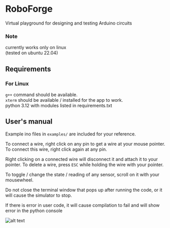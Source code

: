 # RoboForge
Virtual playground for designing and testing Arduino circuits  

### Note
currently works only on linux  
(tested on ubuntu 22.04)

## Requirements
### For Linux
```g++``` command should be available.  
```xterm``` should be available / installed for the app to work.  
python 3.12 with modules listed in requirements.txt

## User's manual
Example ino files in ```examples/``` are included for your reference.  
  
To connect a wire, right click on any pin to get a wire at your mouse pointer. To connect this wire, right click again at any pin.  

Right clicking on a connected wire will disconnect it and attach it to your pointer. To delete a wire, press ```ESC``` while holding the wire with your pointer.  
  
To toggle / change the state / reading of any sensor, scroll on it with your mousewheel.  

Do not close the terminal window that pops up after running the code, or it will cause the simulator to stop.

If there is error in user code, it will cause compilation to fail and will show error in the python console  

![alt text](https://github.com/sdswoc/robo-forge/blob/master/assets/example.png?raw=true)

